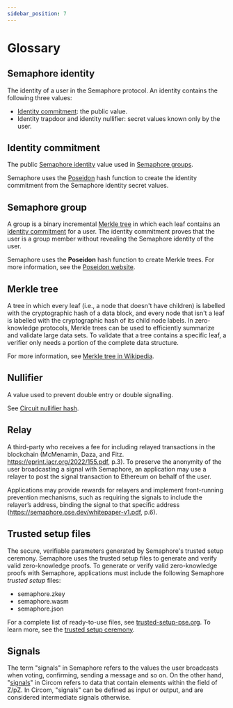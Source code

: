 ```yaml
---
sidebar_position: 7
---
```


# Glossary

## Semaphore identity

The identity of a user in the Semaphore protocol.
An identity contains the following three values:

-   [Identity commitment](#identity-commitment): the public value.
-   Identity trapdoor and identity nullifier: secret values known only by the user.

## Identity commitment

The public [Semaphore identity](#semaphore-identity) value used in [Semaphore groups](#semaphore-group).

Semaphore uses the [Poseidon](https://www.poseidon-hash.info/) hash function to create the identity commitment from the Semaphore identity secret values.

## Semaphore group

A group is a binary incremental [Merkle tree](#merkle-tree) in which each leaf contains an [identity commitment](#identity-commitment) for a user.
The identity commitment proves that the user is a group member without revealing the Semaphore identity of the user.

Semaphore uses the **Poseidon** hash function to create Merkle trees.
For more information, see the [Poseidon website](https://www.poseidon-hash.info/).

## Merkle tree

A tree in which every leaf (i.e., a node that doesn't have children) is labelled with the cryptographic hash of a data block,
and every node that isn't a leaf is labelled with the cryptographic hash of its child node labels.
In zero-knowledge protocols, Merkle trees can be used to efficiently summarize and validate large data sets.
To validate that a tree contains a specific leaf, a verifier only needs a portion of the complete data structure.

For more information, see [Merkle tree in Wikipedia](https://en.wikipedia.org/wiki/Merkle_tree).

## Nullifier

A value used to prevent double entry or double signalling.

See [Circuit nullifier hash](/V3/technical-reference/circuits/#nullifier-hash).

## Relay

A third-party who receives a fee for including relayed transactions in the blockchain (McMenamin, Daza, and Fitz. https://eprint.iacr.org/2022/155.pdf, p.3).
To preserve the anonymity of the user broadcasting a signal with Semaphore, an application may use a relayer to post the signal transaction to Ethereum on behalf of the user.

Applications may provide rewards for relayers and implement front-running prevention mechanisms, such as requiring the signals to include the relayer’s address, binding the
signal to that specific address (https://semaphore.pse.dev/whitepaper-v1.pdf, p.6).

## Trusted setup files

The secure, verifiable parameters generated by Semaphore's trusted setup ceremony.
Semaphore uses the trusted setup files to generate and verify valid zero-knowledge proofs.
To generate or verify valid zero-knowledge proofs with Semaphore, applications must include the following Semaphore _trusted setup_ files:

-   semaphore.zkey
-   semaphore.wasm
-   semaphore.json

For a complete list of ready-to-use files, see [trusted-setup-pse.org](https://www.trusted-setup-pse.org).
To learn more, see the [trusted setup ceremony](https://storage.googleapis.com/trustedsetup-a86f4.appspot.com/semaphore/semaphore_top_index.html).

## Signals

The term "signals" in Semaphore refers to the values the user broadcasts when voting, confirming, sending a message and so on. On the other hand, "[signals](https://docs.circom.io/circom-language/signals/)" in Circom refers to data that contain elements within the field of Z/pZ. In Circom, "signals" can be defined as input or output, and are considered intermediate signals otherwise.
